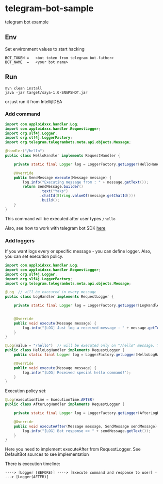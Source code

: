# telegram-bot-sample
telegram bot example

## Env

Set environment values to start hacking
```
BOT_TOKEN =   <bot token from telegram bot-father>
BOT_NAME  =   <your bot name>
```

## Run
```
mvn clean install
java -jar target/saya-1.0-SNAPSHOT.jar
```

or just run it from IntellijIDEA

### Add command
```java
import com.apploidxxx.handler.Log;
import com.apploidxxx.handler.RequestLogger;
import org.slf4j.Logger;
import org.slf4j.LoggerFactory;
import org.telegram.telegrambots.meta.api.objects.Message;

@Handler("/hello")
public class HelloHandler implements RequestHandler {

    private static final Logger log = LoggerFactory.getLogger(HelloHandler.class);

    @Override
    public SendMessage execute(Message message) {
        log.info("Executing message from : " + message.getText());
        return SendMessage.builder()
                .text("Yaks")
                .chatId(String.valueOf(message.getChatId()))
                .build();
    }
}
```

This command will be executed after user types `/hello`

Also, see how to work with telegram bot SDK [here](https://github.com/rubenlagus/TelegramBots)

### Add loggers

If you want logs every or specific message - you can define logger. Also, you can set execution policy.

```java
import com.apploidxxx.handler.Log;
import com.apploidxxx.handler.RequestLogger;
import org.slf4j.Logger;
import org.slf4j.LoggerFactory;
import org.telegram.telegrambots.meta.api.objects.Message;

@Log  // will be executed in every message
public class LogHandler implements RequestLogger {

    private static final Logger log = LoggerFactory.getLogger(LogHandler.class);

    
    @Override
    public void execute(Message message) {
        log.info("[LOG] Just log a received message : " + message.getText());
    }
}
```
```java
@Log(value = "/hello")  // will be executed only on "/hello" message. You can specify this value with another string or regex
public class HelloLogHandler implements RequestLogger {
    public static final Logger log = LoggerFactory.getLogger(HelloLogHandler.class);

    @Override
    public void execute(Message message) {
        log.info("[LOG] Received special hello command!");
    }
}

```

Execution policy set:
```java
@Log(executionTime = ExecutionTime.AFTER)
public class AfterLogHandler implements RequestLogger {

    private static final Logger log = LoggerFactory.getLogger(AfterLogHandler.class);

    @Override
    public void executeAfter(Message message, SendMessage sendMessage) {
        log.info("[LOG] Bot response >> " + sendMessage.getText());
    }
}
```

Here you need to implement executeAfter from RequestLogger. See DefaultBot sources to see implementation

There is execution timeline:
```
----> [Logger (BEFORE)] ----> [Execute command and response to user] ----> [Logger(AFTER)]
```

